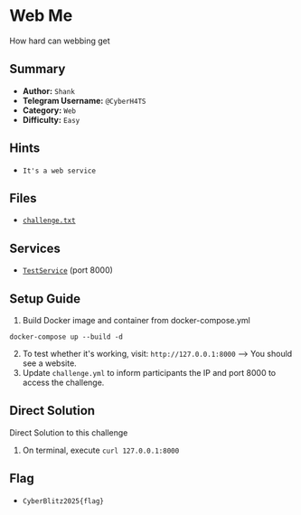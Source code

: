 # Web Me
How hard can webbing get

## Summary
- **Author:** `Shank`
- **Telegram Username:** `@CyberH4TS`
- **Category:** `Web`
- **Difficulty:** `Easy`

## Hints
- `It's a web service`

## Files
- [`challenge.txt`](./dist/challenge.txt)

## Services
- [`TestService`](./service/TestService) (port 8000)

## Setup Guide
1. Build Docker image and container from docker-compose.yml
```
docker-compose up --build -d
```
2. To test whether it's working, visit: `http://127.0.0.1:8000` --> You should see a website.
3. Update `challenge.yml` to inform participants the IP and port 8000 to access the challenge.

## Direct Solution
Direct Solution to this challenge
1. On terminal, execute `curl 127.0.0.1:8000`

## Flag
- `CyberBlitz2025{flag}`
